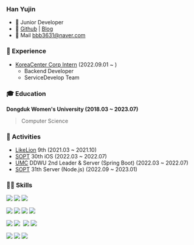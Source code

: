 ### Han Yujin
- 🌱 Junior Developer
- 🔗 [Github](https://github.com/yujindonut) | [Blog](https://vanillacreamdonut.tistory.com/)
- 📩 Mail [bbb3631@naver.com](mailto:bbb3631@naver.com)

### 🚀 Experience
- [KoreaCenter Corp Intern](https://www.koreacenter.com/) (2022.09.01 ~ )
  - Backend Developer 
  - ServiceDevelop Team

### 🎓 Education
**Dongduk Women's University (2018.03 ~ 2023.07)**
> Computer Science

### 🎈 Activities

-   [LikeLion](https://likelionuniv.oopy.io/baa24ce6-26bc-4322-8901-b835719f56e6) 9th (2021.03 ~ 2021.10)
-   [SOPT](http://sopt.org) 30th iOS (2022.03 ~ 2022.07)
-   [UMC](https://www.makeus.in/umc) DDWU 2nd Leader & Server (Spring Boot) (2022.03 ~ 2022.07) 
-   [SOPT](http://sopt.org) 31th Server (Node.js) (2022.09 ~ 2023.01)


### 💪🏻 Skills

<img src="https://img.shields.io/badge/Amazon S3-569A31?style=for-the-badge&logo=Amazon S3&logoColor=white"/>&nbsp;<img src="https://img.shields.io/badge/Amazon EC2-FF9900?style=for-the-badge&logo=Amazon EC2&logoColor=white"/>&nbsp;<img src="https://img.shields.io/badge/Amazon AWS-232F3E?style=for-the-badge&logo=Amazon AWS&logoColor=white"/>&nbsp;

<img src="https://img.shields.io/badge/Java-007396?style=flat-square&logo=Java&logoColor=white"/>&nbsp;<img src="https://img.shields.io/badge/Swift-F05138?style=for-the-badge&logo=Swift&logoColor=white"/>&nbsp;<img src="https://img.shields.io/badge/Python-3776AB?style=flat-square&logo=Python&logoColor=white"/>&nbsp;<img src="https://img.shields.io/badge/PHP-777BB4?style=flat-square&logo=PHP&logoColor=white"/>&nbsp;

<img src="https://img.shields.io/badge/Node.js-339933?style=for-the-badge&logo=Node.js&logoColor=white"/>&nbsp;<img src="https://img.shields.io/badge/Spring Boot-6DB33F?style=for-the-badge&logo=Spring Boot&logoColor=white"/>&nbsp;
<img src="https://img.shields.io/badge/Django-092E20?style=flat-square&logo=Django&logoColor=white"/>&nbsp;<img src="https://img.shields.io/badge/MySQL-092E20?style=flat-square&logo=MySQL&logoColor=white"/>&nbsp;

<img src="https://img.shields.io/badge/Visual Studio Code-007ACC?style=for-the-badge&logo=Visual Studio Code&logoColor=white"/>&nbsp;<img src="https://img.shields.io/badge/IntelliJ IDEA-000000?style=for-the-badge&logo=IntelliJ IDEA&logoColor=white"/>&nbsp;<img src="https://img.shields.io/badge/Xcode-147EFB?style=for-the-badge&logo=Xcode&logoColor=white"/>&nbsp;
